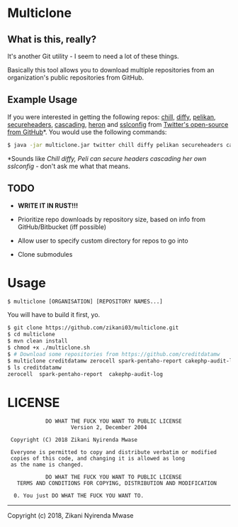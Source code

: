 Multiclone
==========

## What is this, really?

It's another Git utility - I seem to need a lot of these things.

Basically this tool allows you to download multiple repositories
from an organization's public repositories from GitHub.

## Example Usage

If you were interested in getting the following repos: [chill](https://github.com/twitter/chill), 
[diffy](https://github.com/twitter/diffy), [pelikan](https://github.com/twitter/pelikan), [secureheaders](https://github.com/twitter/secureheaders), [cascading](https://github.com/twitter/cascading), [heron](https://github.com/twitter/heron) and [sslconfig](https://github.com/twitter/sslconfig) from [Twitter's open-source from GitHub](https://github.com/twitter)*. You would use the following commands:

```sh
$ java -jar multiclone.jar twitter chill diffy pelikan secureheaders cascading heron sslconfig
```

*Sounds like *Chill diffy, Peli can secure headers cascading her own sslconfig* - don't ask me what that means.

## TODO

* **WRITE IT IN RUST!!!**

* Prioritize repo downloads by repository size, based on info from GitHub/Bitbucket (iff possible)
* Allow user to specify custom directory for repos to go into
* Clone submodules

# Usage 

```
$ multiclone [ORGANISATION] [REPOSITORY NAMES...]
```

You will have to build it first, yo.

```sh
$ git clone https://github.com/zikani03/multiclone.git
$ cd multiclone
$ mvn clean install
$ chmod +x ./multiclone.sh
$ # Download some repositories from https://github.com/creditdatamw
$ multiclone creditdatamw zerocell spark-pentaho-report cakephp-audit-log
$ ls creditdatamw
zerocell  spark-pentaho-report  cakephp-audit-log
```

# LICENSE

                DO WHAT THE FUCK YOU WANT TO PUBLIC LICENSE
                        Version 2, December 2004
    
     Copyright (C) 2018 Zikani Nyirenda Mwase
    
     Everyone is permitted to copy and distribute verbatim or modified
     copies of this code, and changing it is allowed as long
     as the name is changed.
    
                DO WHAT THE FUCK YOU WANT TO PUBLIC LICENSE
       TERMS AND CONDITIONS FOR COPYING, DISTRIBUTION AND MODIFICATION
    
      0. You just DO WHAT THE FUCK YOU WANT TO.

---

Copyright (c) 2018, Zikani Nyirenda Mwase